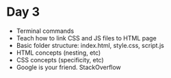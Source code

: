 # Day 3

- Terminal commands
- Teach how to link CSS and JS files to HTML page
- Basic folder structure: index.html, style.css, script.js
- HTML concepts (nesting, etc)
- CSS concepts (specificity, etc)
- Google is your friend. StackOverflow 

